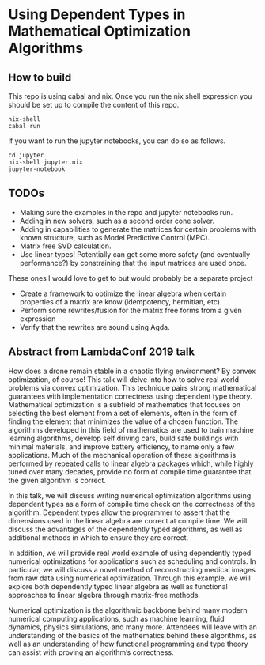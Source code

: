 # Using Dependent Types in Mathematical Optimization Algorithms

## How to build

This repo is using cabal and nix. Once you run the nix shell expression you
should be set up to compile the content of this repo.

```
nix-shell
cabal run
```

If you want to run the jupyter notebooks, you can do so as follows.

```
cd jupyter
nix-shell jupyter.nix
jupyter-notebook
```


## TODOs

- Making sure the examples in the repo and jupyter notebooks run.
- Adding in new solvers, such as a second order cone solver.
- Adding in capabilities to generate the matrices for certain problems with known structure, such as Model Predictive Control (MPC).
- Matrix free SVD calculation.
- Use linear types! Potentially can get some more safety (and eventually
  performance?) by constraining that the input matrices are used once.


These ones I would love to get to but would probably be a separate project

- Create a framework to optimize the linear algebra when certain properties of
  a matrix are know (idempotency, hermitian, etc).
- Perform some rewrites/fusion for the matrix free forms from a given expression
- Verify that the rewrites are sound using Agda.


## Abstract from LambdaConf 2019 talk

How does a drone remain stable in a chaotic flying environment? By convex
optimization, of course! This talk will delve into how to solve real world
problems via convex optimization. This technique pairs strong mathematical
guarantees with implementation correctness using dependent type theory.
Mathematical optimization is a subfield of mathematics that focuses on selecting
the best element from a set of elements, often in the form of finding the
element that minimizes the value of a chosen function. The algorithms developed
in this field of mathematics are used to train machine learning algorithms,
develop self driving cars, build safe buildings with minimal materials, and
improve battery efficiency, to name only a few applications. Much of the
mechanical operation of these algorithms is performed by repeated calls to
linear algebra packages which, while highly tuned over many decades, provide no
form of compile time guarantee that the given algorithm is correct.

In this talk, we will discuss writing numerical optimization algorithms using
dependent types as a form of compile time check on the correctness of the
algorithm. Dependent types allow the programmer to assert that the dimensions
used in the linear algebra are correct at compile time. We will discuss the
advantages of the dependently typed algorithms, as well as additional methods in
which to ensure they are correct.

In addition, we will provide real world example of using dependently typed
numerical optimizations for applications such as scheduling and controls. In
particular, we will discuss a novel method of reconstructing medical images from
raw data using numerical optimization. Through this example, we will explore
both dependently typed linear algebra as well as functional approaches to linear
algebra through matrix-free methods.

Numerical optimization is the algorithmic backbone behind many modern numerical
computing applications, such as machine learning, fluid dynamics, physics
simulations, and many more. Attendees will leave with an understanding of the
basics of the mathematics behind these algorithms, as well as an understanding
of how functional programming and type theory can assist with proving an
algorithm’s correctness.
